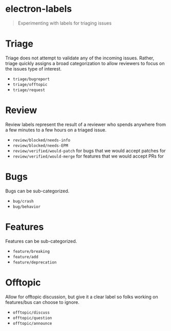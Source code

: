 # electron-labels

> Experimenting with labels for triaging issues

# Triage

Triage does not attempt to validate any of the incoming issues.
Rather, triage quickly assigns a broad categorization to allow reviewers to focus on the issues type of interest.

- `triage/bugreport`
- `triage/offtopic`
- `triage/request`

# Review

Review labels represent the result of a reviewer who spends anywhere from a few minutes to a few hours on a triaged issue.

- `review/blocked/needs-info`
- `review/blocked/needs-EPM`
- `review/verified/would-patch` for bugs that we would accept patches for
- `review/verified/would-merge` for features that we would accept PRs for

# Bugs

Bugs can be sub-categorized.

- `bug/crash`
- `bug/behavior`

# Features

Features can be sub-categorized.

- `feature/breaking`
- `feature/add`
- `feature/deprecation`

# Offtopic

Allow for offtopic discussion, but give it a clear label so folks working on features/bus can choose to ignore.

- `offtopic/discuss`
- `offtopic/question`
- `offtopic/announce`
